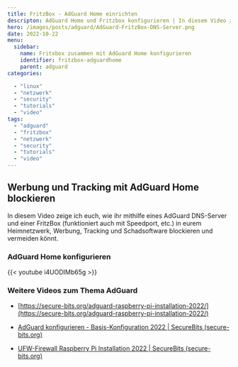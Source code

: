 ```yaml
---
title: FritzBox - AdGuard Home einrichten
descripton: AdGuard Home und Fritzbox konfigurieren | In diesem Video zeige ich euch, wie ihr AdGuard Home zusammen mit einer Fritzbox einrichtet.
hero: /images/posts/adguard/AdGuard-FritzBox-DNS-Server.png
date: 2022-10-22
menu:
  sidebar:
    name: Fritxbox zusammen mit AdGuard Home konfigurieren
    identifier: fritzbox-adguardhome
    parent: adguard
categories: 

  - "linux"
  - "netzwerk"
  - "security"
  - "tutorials"
  - "video"
tags: 
  - "adguard"
  - "fritzbox"
  - "netzwerk"
  - "security"
  - "tutorials"
  - "video"
---
```


## Werbung und Tracking mit AdGuard Home blockieren

In diesem Video zeige ich euch, wie ihr mithilfe eines AdGuard DNS-Server und einer FritzBox (funktioniert auch mit Speedport, etc.) in eurem Heimnetzwerk, Werbung, Tracking und Schadsoftware blockieren und vermeiden könnt.

### AdGuard Home konfigurieren

{{< youtube i4UODIMb65g >}}

### Weitere Videos zum Thema AdGuard

- [https://secure-bits.org/adguard-raspberry-pi-installation-2022/](https://secure-bits.org/adguard-raspberry-pi-installation-2022/)
    

- [AdGuard konfigurieren - Basis-Konfiguration 2022 | SecureBits (secure-bits.org)](https://secure-bits.org/adguard-konfigurieren/)
    

- [UFW-Firewall Raspberry Pi Installation 2022 | SecureBits (secure-bits.org)](https://secure-bits.org/ufw-firewall-raspberry-pi/)
